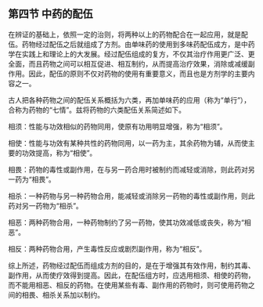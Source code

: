 ## 第四节  中药的配伍

在辨证的基础上，依照一定的治则，将两种以上的药物配合在一起应用，就是配伍。药物经过配伍之后就组成了方剂。由单味药的使用到多味药配伍成方，是中药学在实践上和理论上的大发展。经过配伍组成的复方，不仅其治疗作用更广泛、更全面，而且药物之间可以相互促进、相互制约，从而提高治疗效果，消除或减缓副作用。因此，配伍的原则不仅对药物的使用有重要意义，而且也是方剂学的主要内容之一。

古人把各种药物之间的配伍关系概括为六类，再加单味药的应用（称为“单行”），合称为药物的“七情”。兹将药物的六类配伍关系简述如下。

相须：性能与功效相似的药物同用，使原有功用明显增强，称为“相须”。

相使：性能与功效有某种共性的药物同用，以一药为主，其余药物为辅，从而使主要的功效提高，称为“相使”。

相畏：药物的毒性或副作用，在与另一药合用时被制约而减轻或消除，则此药对另一药为“相畏”。

相杀：一种药物与另一种药物合用，能减轻或消除另一药物的毒性或副作用，则此药对另一药物为“相杀”。

相恶：两种药物合用，一种药物制约了另一药物，使其功效减低或丧失，称为“相恶”。

相反：两种药物合用，产生毒性反应或剧烈副作用，称为“相反”。

综上所述，药物经过配伍而组成方剂的目的，是在于增强其有效作用，制约其毒、副作用，从而使疗效得到提高。因此，在配伍组方时，应选用相须、相使的药物，而不能用相恶、相反的药物。在使用某些有毒、副作用的药物时，则可使用药物之间的相畏、相杀关系加以制约。
